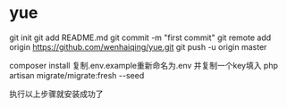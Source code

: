 # yue
git init
git add README.md
git commit -m "first commit"
git remote add origin https://github.com/wenhaiqing/yue.git
git push -u origin master

composer install
复制.env.example重新命名为.env
并复制一个key填入
php artisan migrate/migrate:fresh --seed

执行以上步骤就安装成功了


